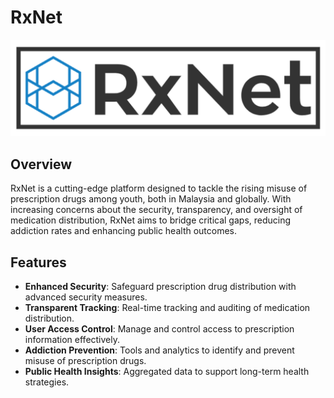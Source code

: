 # RxNet

![RxNet Logo](https://github.com/brightcosmo/RxNet/blob/master/public/rxnet_cropped.png)

## Overview

RxNet is a cutting-edge platform designed to tackle the rising misuse of prescription drugs among youth, both in Malaysia and globally. With increasing concerns about the security, transparency, and oversight of medication distribution, RxNet aims to bridge critical gaps, reducing addiction rates and enhancing public health outcomes.

## Features

- **Enhanced Security**: Safeguard prescription drug distribution with advanced security measures.
- **Transparent Tracking**: Real-time tracking and auditing of medication distribution.
- **User Access Control**: Manage and control access to prescription information effectively.
- **Addiction Prevention**: Tools and analytics to identify and prevent misuse of prescription drugs.
- **Public Health Insights**: Aggregated data to support long-term health strategies.
